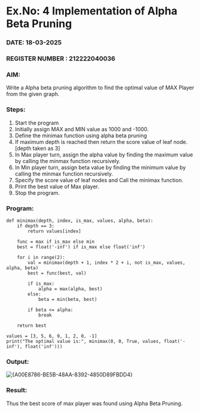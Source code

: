 # Ex.No: 4   Implementation of Alpha Beta Pruning 
### DATE:  18-03-2025                                                                          
### REGISTER NUMBER : 212222040036
### AIM: 
Write a Alpha beta pruning algorithm to find the optimal value of MAX Player from the given graph.
### Steps:
1. Start the program
2. Initially  assign MAX and MIN value as 1000 and -1000.
3.  Define the minimax function  using alpha beta pruning
4.  If maximum depth is reached then return the score value of leaf node. [depth taken as 3]
5.  In Max player turn, assign the alpha value by finding the maximum value by calling the minmax function recursively.
6.  In Min player turn, assign beta value by finding the minimum value by calling the minmax function recursively.
7.  Specify the score value of leaf nodes and Call the minimax function.
8.  Print the best value of Max player.
9.  Stop the program. 

### Program:
```
def minimax(depth, index, is_max, values, alpha, beta):
    if depth == 3:
        return values[index]

    func = max if is_max else min
    best = float('-inf') if is_max else float('inf')

    for i in range(2):
        val = minimax(depth + 1, index * 2 + i, not is_max, values, alpha, beta)
        best = func(best, val)

        if is_max:
            alpha = max(alpha, best)
        else:
            beta = min(beta, best)

        if beta <= alpha:
            break

    return best

values = [3, 5, 6, 9, 1, 2, 0, -1]
print("The optimal value is:", minimax(0, 0, True, values, float('-inf'), float('inf')))

```









### Output:
![{A00E8786-BE5B-48AA-8392-4850D89FBDD4}](https://github.com/user-attachments/assets/929e087d-c1fa-495a-8650-6b5c490608cd)




### Result:
Thus the best score of max player was found using Alpha Beta Pruning.
